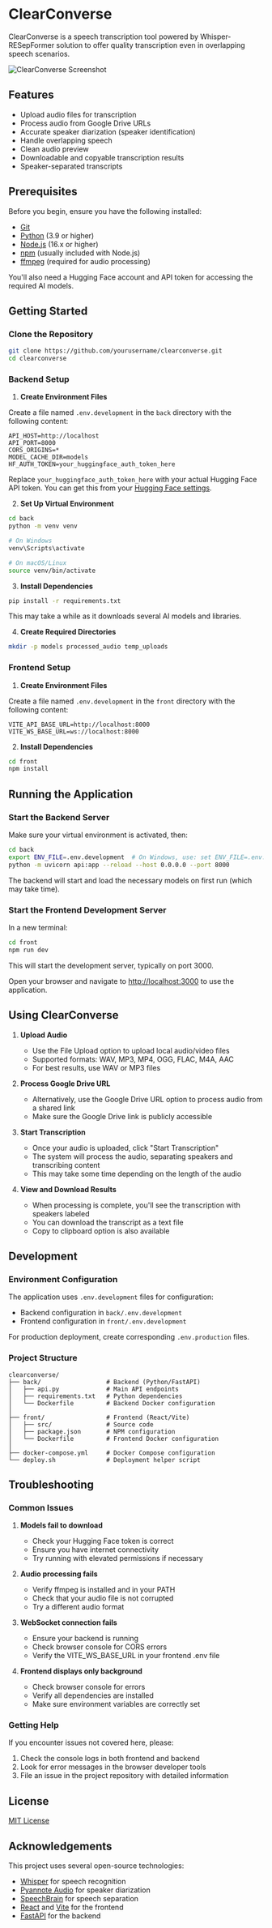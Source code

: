 # ClearConverse

ClearConverse is a speech transcription tool powered by Whisper-RESepFormer solution to offer quality transcription even in overlapping speech scenarios.

![ClearConverse Screenshot](https://via.placeholder.com/800x450.png?text=ClearConverse+Screenshot)

## Features

- Upload audio files for transcription
- Process audio from Google Drive URLs
- Accurate speaker diarization (speaker identification)
- Handle overlapping speech
- Clean audio preview
- Downloadable and copyable transcription results
- Speaker-separated transcripts

## Prerequisites

Before you begin, ensure you have the following installed:
- [Git](https://git-scm.com/downloads)
- [Python](https://www.python.org/downloads/) (3.9 or higher)
- [Node.js](https://nodejs.org/) (16.x or higher)
- [npm](https://www.npmjs.com/get-npm) (usually included with Node.js)
- [ffmpeg](https://ffmpeg.org/download.html) (required for audio processing)

You'll also need a Hugging Face account and API token for accessing the required AI models.

## Getting Started

### Clone the Repository

```bash
git clone https://github.com/yourusername/clearconverse.git
cd clearconverse
```

### Backend Setup

1. **Create Environment Files**

Create a file named `.env.development` in the `back` directory with the following content:

```
API_HOST=http://localhost
API_PORT=8000
CORS_ORIGINS=*
MODEL_CACHE_DIR=models
HF_AUTH_TOKEN=your_huggingface_auth_token_here
```

Replace `your_huggingface_auth_token_here` with your actual Hugging Face API token. You can get this from your [Hugging Face settings](https://huggingface.co/settings/tokens).

2. **Set Up Virtual Environment**

```bash
cd back
python -m venv venv

# On Windows
venv\Scripts\activate

# On macOS/Linux
source venv/bin/activate
```

3. **Install Dependencies**

```bash
pip install -r requirements.txt
```

This may take a while as it downloads several AI models and libraries.

4. **Create Required Directories**

```bash
mkdir -p models processed_audio temp_uploads
```

### Frontend Setup

1. **Create Environment Files**

Create a file named `.env.development` in the `front` directory with the following content:

```
VITE_API_BASE_URL=http://localhost:8000
VITE_WS_BASE_URL=ws://localhost:8000
```

2. **Install Dependencies**

```bash
cd front
npm install
```

## Running the Application

### Start the Backend Server

Make sure your virtual environment is activated, then:

```bash
cd back
export ENV_FILE=.env.development  # On Windows, use: set ENV_FILE=.env.development
python -m uvicorn api:app --reload --host 0.0.0.0 --port 8000
```

The backend will start and load the necessary models on first run (which may take time).

### Start the Frontend Development Server

In a new terminal:

```bash
cd front
npm run dev
```

This will start the development server, typically on port 3000.

Open your browser and navigate to [http://localhost:3000](http://localhost:3000) to use the application.

## Using ClearConverse

1. **Upload Audio**
   - Use the File Upload option to upload local audio/video files
   - Supported formats: WAV, MP3, MP4, OGG, FLAC, M4A, AAC
   - For best results, use WAV or MP3 files

2. **Process Google Drive URL**
   - Alternatively, use the Google Drive URL option to process audio from a shared link
   - Make sure the Google Drive link is publicly accessible

3. **Start Transcription**
   - Once your audio is uploaded, click "Start Transcription"
   - The system will process the audio, separating speakers and transcribing content
   - This may take some time depending on the length of the audio

4. **View and Download Results**
   - When processing is complete, you'll see the transcription with speakers labeled
   - You can download the transcript as a text file
   - Copy to clipboard option is also available

## Development

### Environment Configuration

The application uses `.env.development` files for configuration:

- Backend configuration in `back/.env.development`
- Frontend configuration in `front/.env.development`

For production deployment, create corresponding `.env.production` files.

### Project Structure

```
clearconverse/
├── back/                  # Backend (Python/FastAPI)
│   ├── api.py             # Main API endpoints
│   ├── requirements.txt   # Python dependencies
│   └── Dockerfile         # Backend Docker configuration
│
├── front/                 # Frontend (React/Vite)
│   ├── src/               # Source code
│   ├── package.json       # NPM configuration
│   └── Dockerfile         # Frontend Docker configuration
│
├── docker-compose.yml     # Docker Compose configuration
└── deploy.sh              # Deployment helper script
```

## Troubleshooting

### Common Issues

1. **Models fail to download**
   - Check your Hugging Face token is correct
   - Ensure you have internet connectivity
   - Try running with elevated permissions if necessary

2. **Audio processing fails**
   - Verify ffmpeg is installed and in your PATH
   - Check that your audio file is not corrupted
   - Try a different audio format

3. **WebSocket connection fails**
   - Ensure your backend is running
   - Check browser console for CORS errors
   - Verify the VITE_WS_BASE_URL in your frontend .env file

4. **Frontend displays only background**
   - Check browser console for errors
   - Verify all dependencies are installed
   - Make sure environment variables are correctly set

### Getting Help

If you encounter issues not covered here, please:
1. Check the console logs in both frontend and backend
2. Look for error messages in the browser developer tools
3. File an issue in the project repository with detailed information

## License

[MIT License](LICENSE)

## Acknowledgements

This project uses several open-source technologies:
- [Whisper](https://github.com/openai/whisper) for speech recognition
- [Pyannote Audio](https://github.com/pyannote/pyannote-audio) for speaker diarization
- [SpeechBrain](https://speechbrain.github.io/) for speech separation
- [React](https://reactjs.org/) and [Vite](https://vitejs.dev/) for the frontend
- [FastAPI](https://fastapi.tiangolo.com/) for the backend